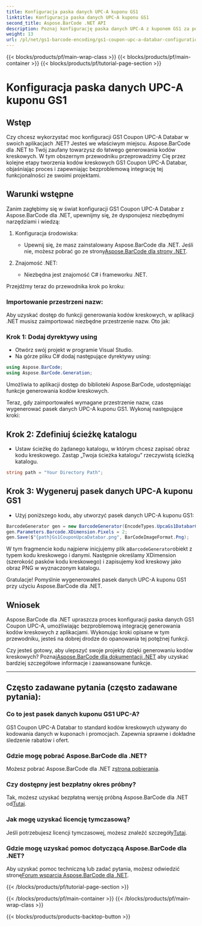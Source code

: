 ```yaml
---
title: Konfiguracja paska danych UPC-A kuponu GS1
linktitle: Konfiguracja paska danych UPC-A kuponu GS1
second_title: Aspose.BarCode .NET API
description: Poznaj konfigurację paska danych UPC-A z kuponem GS1 za pomocą Aspose.BarCode dla .NET. Z łatwością twórz kody kreskowe. Zacznij teraz!
weight: 13
url: /pl/net/gs1-barcode-encoding/gs1-coupon-upc-a-databar-configuration/
---
```


{{< blocks/products/pf/main-wrap-class >}}
{{< blocks/products/pf/main-container >}}
{{< blocks/products/pf/tutorial-page-section >}}

# Konfiguracja paska danych UPC-A kuponu GS1


## Wstęp

Czy chcesz wykorzystać moc konfiguracji GS1 Coupon UPC-A Databar w swoich aplikacjach .NET? Jesteś we właściwym miejscu. Aspose.BarCode dla .NET to Twój zaufany towarzysz do łatwego generowania kodów kreskowych. W tym obszernym przewodniku przeprowadzimy Cię przez kolejne etapy tworzenia kodów kreskowych GS1 Coupon UPC-A Databar, objaśniając proces i zapewniając bezproblemową integrację tej funkcjonalności ze swoimi projektami.

## Warunki wstępne

Zanim zagłębimy się w świat konfiguracji GS1 Coupon UPC-A Databar z Aspose.BarCode dla .NET, upewnijmy się, że dysponujesz niezbędnymi narzędziami i wiedzą:

1. Konfiguracja środowiska:
   -  Upewnij się, że masz zainstalowany Aspose.BarCode dla .NET. Jeśli nie, możesz pobrać go ze strony[Aspose.BarCode dla strony .NET](https://releases.aspose.com/barcode/net/).

2. Znajomość .NET:
   - Niezbędna jest znajomość C# i frameworku .NET.

Przejdźmy teraz do przewodnika krok po kroku:

### Importowanie przestrzeni nazw:

Aby uzyskać dostęp do funkcji generowania kodów kreskowych, w aplikacji .NET musisz zaimportować niezbędne przestrzenie nazw. Oto jak:

### Krok 1: Dodaj dyrektywy using
- Otwórz swój projekt w programie Visual Studio.
- Na górze pliku C# dodaj następujące dyrektywy using:

```csharp
using Aspose.BarCode;
using Aspose.BarCode.Generation;
```

Umożliwia to aplikacji dostęp do biblioteki Aspose.BarCode, udostępniając funkcje generowania kodów kreskowych.

Teraz, gdy zaimportowałeś wymagane przestrzenie nazw, czas wygenerować pasek danych UPC-A kuponu GS1. Wykonaj następujące kroki:

## Krok 2: Zdefiniuj ścieżkę katalogu
- Ustaw ścieżkę do żądanego katalogu, w którym chcesz zapisać obraz kodu kreskowego. Zastąp „Twoja ścieżka katalogu” rzeczywistą ścieżką katalogu.

```csharp
string path = "Your Directory Path";
```

## Krok 3: Wygeneruj pasek danych UPC-A kuponu GS1
- Użyj poniższego kodu, aby utworzyć pasek danych UPC-A kuponu GS1:

```csharp
BarcodeGenerator gen = new BarcodeGenerator(EncodeTypes.UpcaGs1DatabarCoupon, "123456789012(8110)ASPOSE");
gen.Parameters.Barcode.XDimension.Pixels = 2;
gen.Save($"{path}Gs1CouponUpcaDatabar.png", BarCodeImageFormat.Png);
```

 W tym fragmencie kodu najpierw inicjujemy plik a`BarcodeGenerator`obiekt z typem kodu kreskowego i danymi. Następnie określamy XDimension (szerokość pasków kodu kreskowego) i zapisujemy kod kreskowy jako obraz PNG w wyznaczonym katalogu.

Gratulacje! Pomyślnie wygenerowałeś pasek danych UPC-A kuponu GS1 przy użyciu Aspose.BarCode dla .NET.

## Wniosek

Aspose.BarCode dla .NET upraszcza proces konfiguracji paska danych GS1 Coupon UPC-A, umożliwiając bezproblemową integrację generowania kodów kreskowych z aplikacjami. Wykonując kroki opisane w tym przewodniku, jesteś na dobrej drodze do opanowania tej potężnej funkcji.

 Czy jesteś gotowy, aby ulepszyć swoje projekty dzięki generowaniu kodów kreskowych? Poznaj[Aspose.BarCode dla dokumentacji .NET](https://reference.aspose.com/barcode/net/) aby uzyskać bardziej szczegółowe informacje i zaawansowane funkcje.

---

## Często zadawane pytania (często zadawane pytania):

### Co to jest pasek danych kuponu GS1 UPC-A?
GS1 Coupon UPC-A Databar to standard kodów kreskowych używany do kodowania danych w kuponach i promocjach. Zapewnia sprawne i dokładne śledzenie rabatów i ofert.

### Gdzie mogę pobrać Aspose.BarCode dla .NET?
Możesz pobrać Aspose.BarCode dla .NET z[strona pobierania](https://releases.aspose.com/barcode/net/).

### Czy dostępny jest bezpłatny okres próbny?
 Tak, możesz uzyskać bezpłatną wersję próbną Aspose.BarCode dla .NET od[Tutaj](https://releases.aspose.com/).

### Jak mogę uzyskać licencję tymczasową?
 Jeśli potrzebujesz licencji tymczasowej, możesz znaleźć szczegóły[Tutaj](https://purchase.aspose.com/temporary-license/).

### Gdzie mogę uzyskać pomoc dotyczącą Aspose.BarCode dla .NET?
 Aby uzyskać pomoc techniczną lub zadać pytania, możesz odwiedzić stronę[Forum wsparcia Aspose.BarCode dla .NET](https://forum.aspose.com/c/barcode/13).


{{< /blocks/products/pf/tutorial-page-section >}}

{{< /blocks/products/pf/main-container >}}
{{< /blocks/products/pf/main-wrap-class >}}

{{< blocks/products/products-backtop-button >}}
